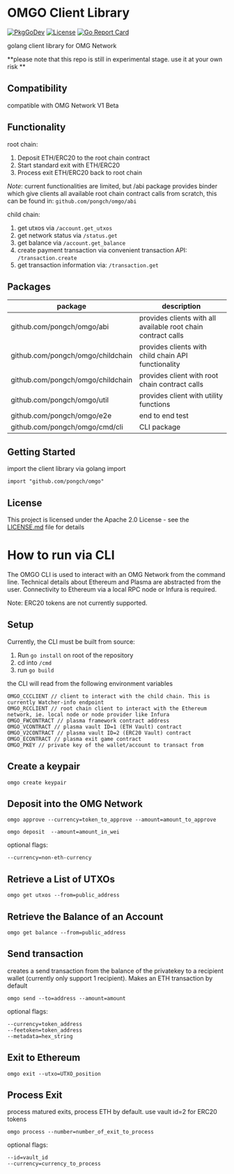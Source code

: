 # OMGO Client Library
[![PkgGoDev](https://pkg.go.dev/badge/github.com/pongch/omgo)](https://pkg.go.dev/github.com/pongch/omgo)  [![License](https://img.shields.io/badge/License-Apache%202.0-blue.svg)](https://github.com/pongch/omgo/blob/master/LICENSE)  [![Go Report Card](https://goreportcard.com/badge/github.com/pongch/omgo)](https://goreportcard.com/report/github.com/pongch/omgo)


golang client library for OMG Network

**please note that this repo is still in experimental stage. use it at your own risk **

## Compatibility 

compatible with OMG Network V1 Beta

## Functionality 

root chain:
1. Deposit ETH/ERC20 to the root chain contract
2. Start standard exit with ETH/ERC20
3. Process exit ETH/ERC20 back to root chain 

*Note*: current functionalities are limited, but /abi package provides binder which give clients all available root chain contract calls from scratch, this can be found in:
`github.com/pongch/omgo/abi`

child chain:
1. get utxos via `/account.get_utxos`
2. get network status via `/status.get`
3. get balance via `/account.get_balance`
4. create payment transaction via convenient transaction API: `/transaction.create` 
5. get transaction information via: `/transaction.get` 

## Packages

| package                           | description                                                   |
|-----------------------------------|---------------------------------------------------------------|
| github.com/pongch/omgo/abi        | provides clients with all available root chain contract calls |
| github.com/pongch/omgo/childchain | provides clients with child chain API functionality           |
| github.com/pongch/omgo/childchain | provides client with root chain contract calls                |
| github.com/pongch/omgo/util       | provides client with utility functions                        |
| github.com/pongch/omgo/e2e        | end to end test                                               |
| github.com/pongch/omgo/cmd/cli    | CLI package                                                   |


## Getting Started

import the client library via golang import

```
import "github.com/pongch/omgo"
```

## License

This project is licensed under the Apache 2.0 License - see the [LICENSE.md](LICENSE.md) file for details

# How to run via CLI

The OMGO CLI is used to interact with an OMG Network from the command line. Technical details about Ethereum and Plasma are abstracted from the user.
Connectivity to Ethereum via a local RPC node or Infura is required.

Note: ERC20 tokens are not currently supported.

## Setup

Currently, the CLI must be built from source:

1. Run `go install` on root of the repository 
2. cd into `/cmd`
3. run `go build`

the CLI will read from the following environment variables

```
OMGO_CCCLIENT // client to interact with the child chain. This is currently Watcher-info endpoint
OMGO_RCCLIENT // root chain client to interact with the Ethereum network, ie. local node or node provider like Infura
OMGO_FWCONTRACT // plasma framework contract address
OMGO_VCONTRACT // plasma vault ID=1 (ETH Vault) contract
OMGO_V2CONTRACT // plasma vault ID=2 (ERC20 Vault) contract
OMGO_ECONTRACT // plasma exit game contract
OMGO_PKEY // private key of the wallet/account to transact from

```

## Create a keypair

```
omgo create keypair
```

## Deposit into the OMG Network

```
omgo approve --currency=token_to_approve --amount=amount_to_approve
```

```
omgo deposit  --amount=amount_in_wei
```
optional flags:
```
--currency=non-eth-currency
```

## Retrieve a List of UTXOs

```
omgo get utxos --from=public_address
```

## Retrieve the Balance of an Account

```
omgo get balance --from=public_address
```

## Send transaction

creates a send transaction from the balance of the privatekey to a recipient wallet 
(currently only support 1 recipient). Makes an ETH transaction by default

```
omgo send --to=address --amount=amount 
```

optional flags:
```
--currency=token_address
--feetoken=token_address
--metadata=hex_string
```

## Exit to Ethereum

```
omgo exit --utxo=UTXO_position
```

## Process Exit

process matured exits, process ETH by default. use vault id=2 for ERC20 tokens
```
omgo process --number=number_of_exit_to_process 
```
optional flags:
```
--id=vault_id
--currency=currency_to_process
```
